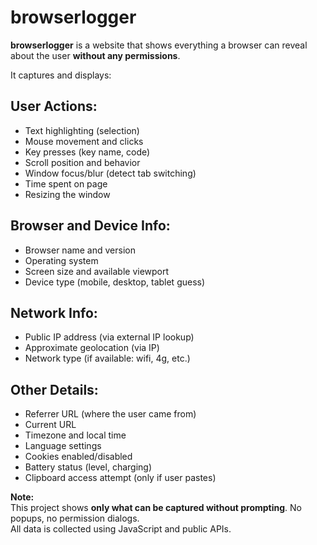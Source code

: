 # browserlogger

**browserlogger** is a website that shows everything a browser can reveal about the user **without any permissions**.

It captures and displays:

## User Actions:
- Text highlighting (selection)
- Mouse movement and clicks
- Key presses (key name, code)
- Scroll position and behavior
- Window focus/blur (detect tab switching)
- Time spent on page
- Resizing the window

## Browser and Device Info:
- Browser name and version
- Operating system
- Screen size and available viewport
- Device type (mobile, desktop, tablet guess)

## Network Info:
- Public IP address (via external IP lookup)
- Approximate geolocation (via IP)
- Network type (if available: wifi, 4g, etc.)

## Other Details:
- Referrer URL (where the user came from)
- Current URL
- Timezone and local time
- Language settings
- Cookies enabled/disabled
- Battery status (level, charging)
- Clipboard access attempt (only if user pastes)


**Note:**  
This project shows **only what can be captured without prompting**. No popups, no permission dialogs.  
All data is collected using JavaScript and public APIs.
